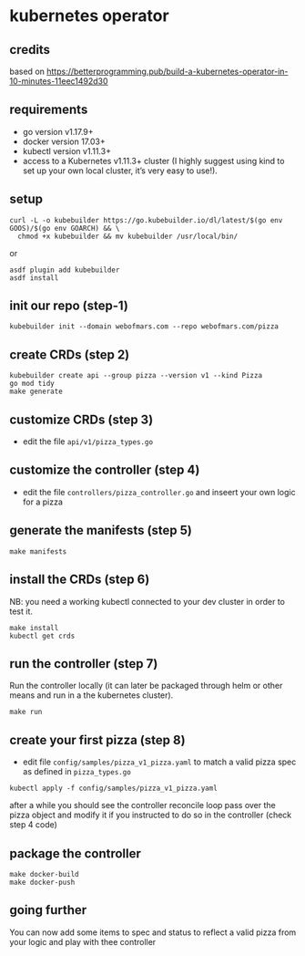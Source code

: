 # kubernetes operator

## credits

based on <https://betterprogramming.pub/build-a-kubernetes-operator-in-10-minutes-11eec1492d30>

## requirements

* go version v1.17.9+
* docker version 17.03+
* kubectl version v1.11.3+
* access to a Kubernetes v1.11.3+ cluster (I highly suggest using kind to set up your own local cluster, it’s very easy to use!).

## setup

```console
curl -L -o kubebuilder https://go.kubebuilder.io/dl/latest/$(go env GOOS)/$(go env GOARCH) && \
  chmod +x kubebuilder && mv kubebuilder /usr/local/bin/
```

or

```console
asdf plugin add kubebuilder
asdf install
```

## init our repo (step-1)

```console
kubebuilder init --domain webofmars.com --repo webofmars.com/pizza
```

## create CRDs (step 2)

```console
kubebuilder create api --group pizza --version v1 --kind Pizza
go mod tidy
make generate
```

## customize CRDs (step 3)

* edit the file `api/v1/pizza_types.go`

## customize the controller (step 4)

* edit the file `controllers/pizza_controller.go` and inseert your own logic for a pizza

## generate the manifests (step 5)

```console
make manifests
```

## install the CRDs (step 6)

NB: you need a working kubectl connected to your dev cluster in order to test it.

```console
make install
kubectl get crds
```

## run the controller (step 7)

Run the controller locally (it can later be packaged through helm or other means and run in a the kubernetes cluster).

```console
make run
```

## create your first pizza (step 8)

* edit file `config/samples/pizza_v1_pizza.yaml` to match a valid pizza spec as defined in `pizza_types.go`

```console
kubectl apply -f config/samples/pizza_v1_pizza.yaml
```

after a while you should see the controller reconcile loop pass over the pizza object and modify it if you instructed to do so in the controller (check step 4 code)

## package the controller

```console
make docker-build
make docker-push
```

## going further

You can now add some items to spec and status to reflect a valid pizza from your logic and play with thee controller